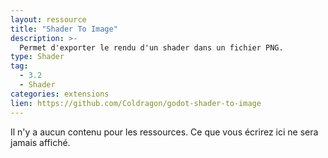 ```yaml
---
layout: ressource
title: "Shader To Image"
description: >-
  Permet d'exporter le rendu d'un shader dans un fichier PNG.
type: Shader
tag:
  - 3.2
  - Shader
categories: extensions
lien: https://github.com/Coldragon/godot-shader-to-image
---
```


Il n'y a aucun contenu pour les ressources.
Ce que vous écrirez ici ne sera jamais affiché.
